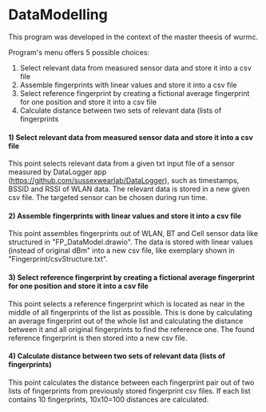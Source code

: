 # DataModelling
This program was developed in the context of the master theesis of wurmc.

Program's menu offers 5 possible choices:
1) Select relevant data from measured sensor data and store it into a csv file
2) Assemble fingerprints with linear values and store it into a csv file
3) Select reference fingerprint by creating a fictional average fingerprint for one position and store it into a csv file
4) Calculate distance between two sets of relevant data (lists of fingerprints

#### 1) Select relevant data from measured sensor data and store it into a csv file
This point selects relevant data from a given txt input file of a sensor measured by DataLogger app (https://github.com/sussexwearlab/DataLogger), such as timestamps, BSSID and RSSI of WLAN data.
The relevant data is stored in a new given csv file. The targeted sensor can be chosen during run time.

#### 2) Assemble fingerprints with linear values and store it into a csv file
This point assembles fingerprints out of WLAN, BT and Cell sensor data like structured in "FP_DataModel.drawio".
The data is stored with linear values (instead of original dBm" into a new csv file, like exemplary shown in "Fingerprint/csvStructure.txt".

#### 3) Select reference fingerprint by creating a fictional average fingerprint for one position and store it into a csv file
This point selects a reference fingerprint which is located as near in the middle of all fingerprints of the list as possible.
This is done by calculating an average fingerprint out of the whole list and calculating the distance between it and all original fingerprints to find the reference one.
The found reference fingerprint is then stored into a new csv file.

#### 4) Calculate distance between two sets of relevant data (lists of fingerprints)
This point calculates the distance between each fingerprint pair out of two lists of fingerprints from previously stored fingerprint csv files.
If each list contains 10 fingerprints, 10x10=100 distances are calculated.
